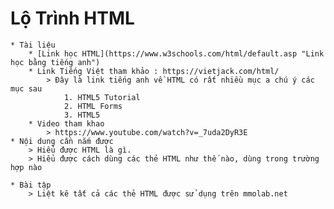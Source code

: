 # Lộ Trình HTML
    * Tài liệu
        * [Link học HTML](https://www.w3schools.com/html/default.asp "Link học bằng tiếng anh")
        * Link Tiếng Việt tham khảo : https://vietjack.com/html/
            > Đây là link tiếng anh về HTML có rất nhiều mục a chú ý các mục sau
                1. HTML5 Tutorial
                2. HTML Forms
                3. HTML5
        * Video tham khao
            > https://www.youtube.com/watch?v=_7uda2DyR3E
    * Nội dung cần nắm được
        > Hiểu được HTML là gì.
        > Hiểu được cách dùng các thẻ HTML như thế nào, dùng trong trường hợp nào

    * Bài tập
        > Liệt kê tất cả các thẻ HTML được sử dụng trên mmolab.net 
